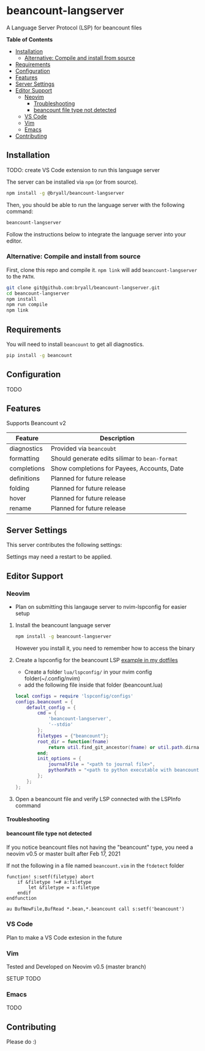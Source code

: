 # beancount-langserver
A Language Server Protocol (LSP) for beancount files

<!-- START doctoc generated TOC please keep comment here to allow auto update -->
<!-- DON'T EDIT THIS SECTION, INSTEAD RE-RUN doctoc TO UPDATE -->
**Table of Contents**

- [Installation](#installation)
  - [Alternative: Compile and install from source](#alternative-compile-and-install-from-source)
- [Requirements](#requirements)
- [Configuration](#configuration)
- [Features](#features)
- [Server Settings](#server-settings)
- [Editor Support](#editor-support)
  - [Neovim](#neovim)
    - [Troubleshooting](#troubleshooting)
    - [beancount file type not detected](#beancount-file-type-not-detected)
  - [VS Code](#vs-code)
  - [Vim](#vim)
  - [Emacs](#emacs)
- [Contributing](#contributing)

<!-- END doctoc generated TOC please keep comment here to allow auto update -->

## Installation

TODO: create VS Code extension to run this language server

The server can be installed via `npm` (or from source).

```sh
npm install -g @bryall/beancount-langserver
```

Then, you should be able to run the language server with the following command:

```sh
beancount-langserver
```

Follow the instructions below to integrate the language server into your editor.

### Alternative: Compile and install from source

First, clone this repo and compile it. `npm link` will add `beancount-langserver` to the `PATH`.

```sh
git clone git@github.com:bryall/beancount-langserver.git
cd beancount-langserver
npm install
npm run compile
npm link
```

## Requirements

You will need to install `beancount` to get all diagnostics.

```sh
pip install -g beancount
```

## Configuration

TODO

## Features

Supports Beancount v2

| Feature          | Description                                                                                                                                          |
| ---------------- | ----------------------------------------------------------|
| diagnostics      | Provided via `beancoubt`                                  |
| formatting       | Should generate edits silimar to `bean-format`            |
| completions      | Show completions for Payees, Accounts, Date               |
| definitions      | Planned for future release                                |
| folding          | Planned for future release                                |
| hover            | Planned for future release                                |
| rename           | Planned for future release                                |

## Server Settings

This server contributes the following settings:

Settings may need a restart to be applied.

## Editor Support

### Neovim

* Plan on submitting this langauge server to nvim-lspconfig for easier setup

1. Install the beancount language server
    ```sh
    npm install -g beancount-langserver
    ```
    However you install it, you need to remember how to access the binary

2. Create a lspconfig for the beancount LSP [example in my dotfiles](https://github.com/polarmutex/dotfiles/blob/master/neovim/lua/lspconfig/beancount.lua)
    - Create a folder `lua/lspconfig/` in your nvim config folder(~/.config/nvim)
    - add the following file inside that folder (beancount.lua)
    ```lua
    local configs = require 'lspconfig/configs'
    configs.beancount = {
        default_config = {
            cmd = {
                'beancount-langserver',
                '--stdio'
            };
            filetypes = {"beancount"};
            root_dir = function(fname)
                return util.find_git_ancestor(fname) or util.path.dirname(fname)
            end;
            init_options = {
                journalFile = "<path to journal file>",
                pythonPath = "<path to python executable with beancount installed>";
            };
        };
    };
    ```
3. Open a beancount file and verify LSP connected with the LSPInfo command

#### Troubleshooting

#### beancount file type not detected

If you notice beancount files not having the "beancount" type, you need a neovim v0.5 or master built after Feb 17, 2021

If not the following in a file named `beancount.vim` in the `ftdetect` folder

```vim
function! s:setf(filetype) abort
    if &filetype !=# a:filetype
        let &filetype = a:filetype
    endif
endfunction

au BufNewFile,BufRead *.bean,*.beancount call s:setf('beancount')
```

### VS Code

Plan to make a VS Code extesion in the future

### Vim

Tested and Developed on Neovim v0.5 (master branch)

SETUP TODO

### Emacs

TODO

## Contributing

Please do :)
